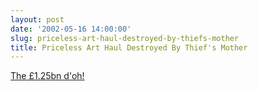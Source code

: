 ```yaml
---
layout: post
date: '2002-05-16 14:00:00'
slug: priceless-art-haul-destroyed-by-thiefs-mother
title: Priceless Art Haul Destroyed By Thief's Mother
---
```


[The &pound;1.25bn d'oh!](http://www.guardian.co.uk/elsewhere/journalist/story/0,7792,716577,00.html)